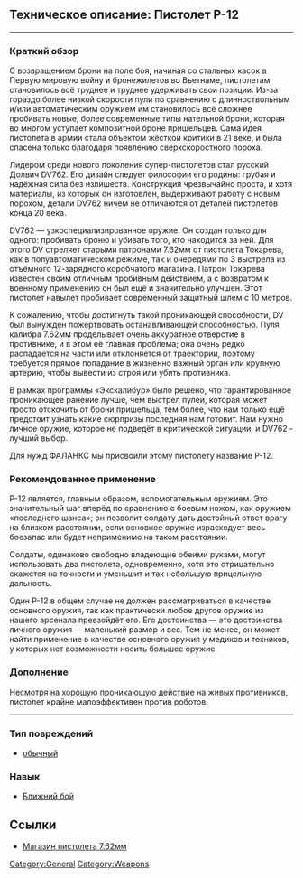 ## Техническое описание: Пистолет P-12

------------------------------------------------------------------------

### Краткий обзор

С возвращением брони на поле боя, начиная со стальных касок в Первую
мировую войну и бронежилетов во Вьетнаме, пистолетам становилось всё
труднее и труднее удерживать свои позиции. Из-за гораздо более низкой
скорости пули по сравнению с длинноствольным и/или автоматическим
оружием им становилось всё сложнее пробивать новые, более современные
типы нательной брони, которая во многом уступает композитной броне
пришельцев. Сама идея пистолета в армии стала объектом жёсткой критики в
21 веке, и была спасена только благодаря появлению сверхскоростного
пороха.

Лидером среди нового поколения супер-пистолетов стал русский Долвич
DV762. Его дизайн следует философии его родины: грубая и надёжная сила
без излишеств. Конструкция чрезвычайно проста, и хотя материалы, из
которых он изготовлен, выдерживают работу с новым порохом, детали DV762
ничем не отличаются от деталей пистолетов конца 20 века.

DV762 — узкоспециализированное оружие. Он создан только для одного:
пробивать броню и убивать того, кто находится за ней. Для этого DV
стреляет старыми патронами 7.62мм от пистолета Токарева, как в
полуавтоматическом режиме, так и очередями по 3 выстрела из отъёмного
12-зарядного коробчатого магазина. Патрон Токарева известен своим
отличным пробивным действием, а с возвратом к военному применению он был
ещё и значительно улучшен. Этот пистолет навылет пробивает современный
защитный шлем с 10 метров.

К сожалению, чтобы достигнуть такой проникающей способности, DV был
вынужден пожертвовать останавливающей способностью. Пуля калибра 7.62мм
проделывает очень аккуратное отверстие в противнике, и в этом её главная
проблема; она очень редко распадается на части или отклоняется от
траектории, поэтому требуется прямое попадание в жизненно важный орган
или крупную артерию, чтобы вывести из строя или убить противника.

В рамках программы «Экскалибур» было решено, что гарантированное
проникающее ранение лучше, чем выстрел пулей, которая может просто
отскочить от брони пришельца, тем более, что нам только ещё предстоит
узнать какие сюрпризы последняя нам готовит. Нам нужно личное оружие,
которое не подведёт в критической ситуации, и DV762 - лучший выбор.

Для нужд ФАЛАНКС мы присвоили этому пистолету название P-12.

### Рекомендованное применение

P-12 является, главным образом, вспомогательным оружием. Это
значительный шаг вперёд по сравнению с боевым ножом, как оружием
«последнего шанса»; он позволит солдату дать достойный ответ врагу на
близком расстоянии, если основное оружие израсходует весь боезапас или
будет неприменимо на таком расстоянии.

Солдаты, одинаково свободно владеющие обеими руками, могут использовать
два пистолета, одновременно, хотя это отрицательно скажется на точности
и уменьшит и так небольшую прицельную дальность.

Один P-12 в общем случае не должен рассматриваться в качестве основного
оружия, так как практически любое другое оружие из нашего арсенала
превзойдёт его. Его достоинства — это достоинства личного оружия —
маленький размер и вес. Тем не менее, он может найти применение в
качестве основного оружия у медиков и техников, у которых нет
возможности носить большее оружие.

### Дополнение

Несмотря на хорошую проникающую действие на живых противников, пистолет
крайне малоэффективен против роботов.

------------------------------------------------------------------------

### Тип повреждений

- [обычный](Типы_повреждений/обычный "wikilink")

### Навык

- [Ближний бой](Навыки/Ближний_бой "wikilink")

## Ссылки

- [Магазин пистолета
  7.62мм](Снаряжение/Боеприпасы/Магазин_пистолета_7.62мм "wikilink")

[Category:General](Category:General "wikilink")
[Category:Weapons](Category:Weapons "wikilink")